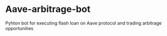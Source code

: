 # Aave-arbitrage-bot
Pyhton bot for executing flash loan on Aave protocol and trading arbitrage opportunities 
